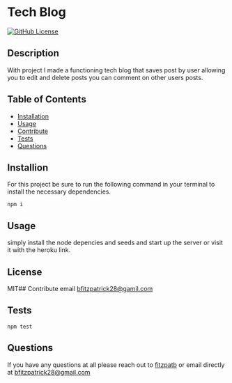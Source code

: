 # Tech Blog
[![GitHub License](https://img.shields.io/badge/License-MIT-yellow.svg)](https://opensource.org/licenses/MIT)

## Description
With project I made a functioning tech blog that saves post by user allowing you to edit and delete posts you can comment on other users posts.


## Table of Contents
* [Installation](#installation)
* [Usage](#usage)
* [Contribute](#contribute)
* [Tests](#tests)
* [Questions](#questions)
## Installion
For this project be sure to run the following command in your terminal to install the necessary dependencies.
```
npm i
```

## Usage
simply install the node depencies and seeds and start up the server or visit it with the heroku link.
## License
MIT## Contribute
email bfitzpatrick28@gamil.com
## Tests
```
npm test
```

## Questions
If you have any questions at all please reach out to [fitzpatb](https://github.com/fitzpatb/tech_blog) or email directly at bfitzpatrick28@gmail.com